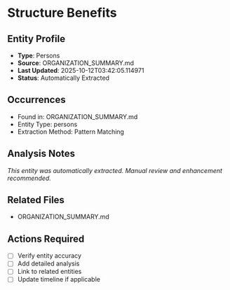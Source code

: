 # Structure Benefits

## Entity Profile
- **Type**: Persons
- **Source**: ORGANIZATION_SUMMARY.md
- **Last Updated**: 2025-10-12T03:42:05.114971
- **Status**: Automatically Extracted

## Occurrences
- Found in: ORGANIZATION_SUMMARY.md
- Entity Type: persons
- Extraction Method: Pattern Matching

## Analysis Notes
*This entity was automatically extracted. Manual review and enhancement recommended.*

## Related Files
- ORGANIZATION_SUMMARY.md

## Actions Required
- [ ] Verify entity accuracy
- [ ] Add detailed analysis
- [ ] Link to related entities
- [ ] Update timeline if applicable
